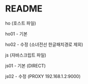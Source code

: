 # README
ho (호스트 파일)

ho01 - 기본

ho02 - 수정 (소녀전선 한글패치경로 제외)



js (자바스크립트 파일)

js01 - 기본 (DIRECT)

js02 - 수정 (PROXY 192.168.1.2:9000)
